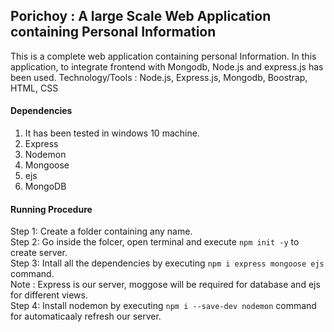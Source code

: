 ## Porichoy : A large Scale Web Application containing Personal Information
This is a complete web application containing personal Information. In this application, to integrate frontend with Mongodb, Node.js and express.js has been used.
Technology/Tools : Node.js, Express.js, Mongodb, Boostrap, HTML, CSS

#### Dependencies
1. It has been tested in windows 10 machine. 
2. Express
3. Nodemon
4. Mongoose
5. ejs
6. MongoDB

#### Running Procedure
Step 1: Create a folder containing any name. <br>
Step 2: Go inside the folcer, open terminal and execute `npm init -y` to create server. <br>
Step 3: Intall all the dependencies by executing `npm i express mongoose ejs` command. <br>
Note  : Express is our server, moggose will be required for database and ejs for different views. <br>
Step 4: Install nodemon by executing `npm i --save-dev nodemon` command for automaticaaly refresh our server.



